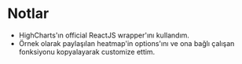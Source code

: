 # Notlar

- HighCharts'ın official ReactJS wrapper'ını kullandım.
- Örnek olarak paylaşılan heatmap'in options'ını ve ona bağlı çalışan fonksiyonu kopyalayarak customize ettim.
